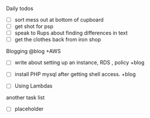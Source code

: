 Daily todos
- [ ] sort mess out at bottom of cupboard
- [ ] get shot for psp
- [ ] speak to Rups about finding differences in text
- [ ] get the clothes back from iron shop

Blogging @blog +AWS
- [ ] write about setting up an instance, RDS , policy +blog
- [ ] install PHP mysql after getting shell access. +blog
- [ ] Using Lambdas


another task list  
- [ ] placeholder


<!--stackedit_data:
eyJoaXN0b3J5IjpbMTMyNzgyMTE3OSwtMjk5ODE4MjcwLDE5OD
cxODc4MzVdfQ==
-->